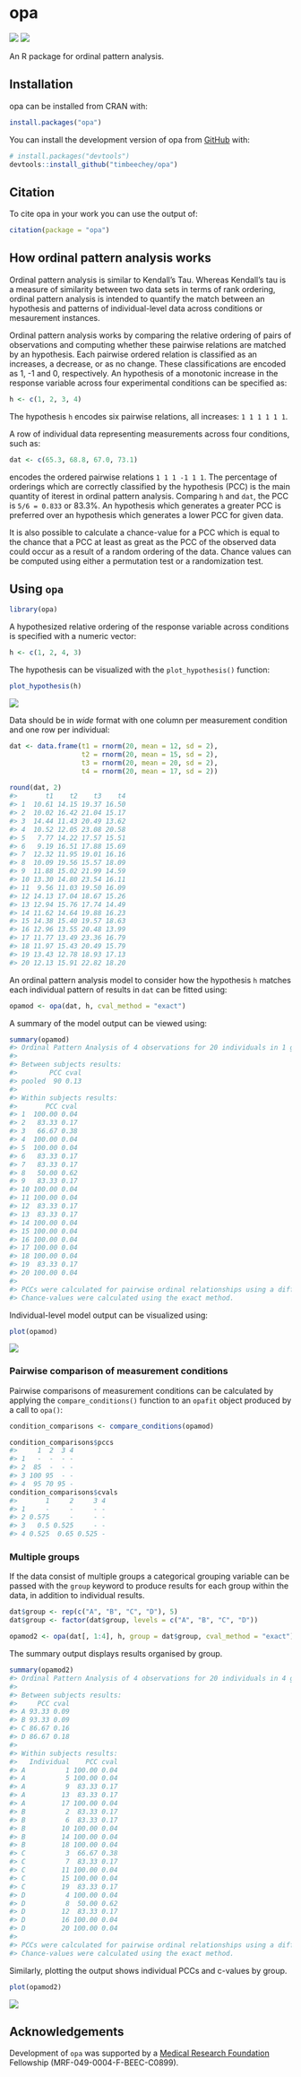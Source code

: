 
<!-- README.md is generated from README.Rmd. Please edit that file -->

# opa

<!-- badges: start -->

![](https://www.r-pkg.org/badges/version-ago/opa?color=orange)
![](https://cranlogs.r-pkg.org/badges/grand-total/opa)
<!-- badges: end -->

An R package for ordinal pattern analysis.

## Installation

opa can be installed from CRAN with:

``` r
install.packages("opa")
```

You can install the development version of opa from
[GitHub](https://github.com/) with:

``` r
# install.packages("devtools")
devtools::install_github("timbeechey/opa")
```

## Citation

To cite opa in your work you can use the output of:

``` r
citation(package = "opa")
```

## How ordinal pattern analysis works

Ordinal pattern analysis is similar to Kendall’s Tau. Whereas Kendall’s
tau is a measure of similarity between two data sets in terms of rank
ordering, ordinal pattern analysis is intended to quantify the match
between an hypothesis and patterns of individual-level data across
conditions or mesaurement instances.

Ordinal pattern analysis works by comparing the relative ordering of
pairs of observations and computing whether these pairwise relations are
matched by an hypothesis. Each pairwise ordered relation is classified
as an increases, a decrease, or as no change. These classifications are
encoded as 1, -1 and 0, respectively. An hypothesis of a monotonic
increase in the response variable across four experimental conditions
can be specified as:

``` r
h <- c(1, 2, 3, 4)
```

The hypothesis `h` encodes six pairwise relations, all increases:
`1 1 1 1 1 1`.

A row of individual data representing measurements across four
conditions, such as:

``` r
dat <- c(65.3, 68.8, 67.0, 73.1)
```

encodes the ordered pairwise relations `1 1 1 -1 1 1`. The percentage of
orderings which are correctly classified by the hypothesis (PCC) is the
main quantity of iterest in ordinal pattern analysis. Comparing `h` and
`dat`, the PCC is `5/6 = 0.833` or 83.3%. An hypothesis which generates
a greater PCC is preferred over an hypothesis which generates a lower
PCC for given data.

It is also possible to calculate a chance-value for a PCC which is equal
to the chance that a PCC at least as great as the PCC of the observed
data could occur as a result of a random ordering of the data. Chance
values can be computed using either a permutation test or a
randomization test.

## Using `opa`

``` r
library(opa)
```

A hypothesized relative ordering of the response variable across
conditions is specified with a numeric vector:

``` r
h <- c(1, 2, 4, 3)
```

The hypothesis can be visualized with the `plot_hypothesis()` function:

``` r
plot_hypothesis(h)
```

<img src="man/figures/README-plot_hypothesis-1.png" style="display: block; margin: auto;" />

Data should be in *wide* format with one column per measurement
condition and one row per individual:

``` r
dat <- data.frame(t1 = rnorm(20, mean = 12, sd = 2),
                  t2 = rnorm(20, mean = 15, sd = 2),
                  t3 = rnorm(20, mean = 20, sd = 2),
                  t4 = rnorm(20, mean = 17, sd = 2))
                  
round(dat, 2)
#>       t1    t2    t3    t4
#> 1  10.61 14.15 19.37 16.50
#> 2  10.02 16.42 21.04 15.17
#> 3  14.44 11.43 20.49 13.62
#> 4  10.52 12.05 23.08 20.58
#> 5   7.77 14.22 17.57 15.51
#> 6   9.19 16.51 17.88 15.69
#> 7  12.32 11.95 19.01 16.16
#> 8  10.09 19.56 15.57 18.09
#> 9  11.88 15.02 21.99 14.59
#> 10 13.30 14.80 23.54 16.11
#> 11  9.56 11.03 19.50 16.09
#> 12 14.13 17.04 18.67 15.26
#> 13 12.94 15.76 17.74 14.49
#> 14 11.62 14.64 19.88 16.23
#> 15 14.38 15.40 19.57 18.63
#> 16 12.96 13.55 20.48 13.99
#> 17 11.77 13.49 23.36 16.79
#> 18 11.97 15.43 20.49 15.79
#> 19 13.43 12.78 18.93 17.13
#> 20 12.13 15.91 22.82 18.20
```

An ordinal pattern analysis model to consider how the hypothesis `h`
matches each individual pattern of results in `dat` can be fitted using:

``` r
opamod <- opa(dat, h, cval_method = "exact")
```

A summary of the model output can be viewed using:

``` r
summary(opamod)
#> Ordinal Pattern Analysis of 4 observations for 20 individuals in 1 group 
#> 
#> Between subjects results:
#>        PCC cval
#> pooled  90 0.13
#> 
#> Within subjects results:
#>       PCC cval
#> 1  100.00 0.04
#> 2   83.33 0.17
#> 3   66.67 0.38
#> 4  100.00 0.04
#> 5  100.00 0.04
#> 6   83.33 0.17
#> 7   83.33 0.17
#> 8   50.00 0.62
#> 9   83.33 0.17
#> 10 100.00 0.04
#> 11 100.00 0.04
#> 12  83.33 0.17
#> 13  83.33 0.17
#> 14 100.00 0.04
#> 15 100.00 0.04
#> 16 100.00 0.04
#> 17 100.00 0.04
#> 18 100.00 0.04
#> 19  83.33 0.17
#> 20 100.00 0.04
#> 
#> PCCs were calculated for pairwise ordinal relationships using a difference threshold of 0.
#> Chance-values were calculated using the exact method.
```

Individual-level model output can be visualized using:

``` r
plot(opamod)
```

<img src="man/figures/README-plot_opamod1-1.png" style="display: block; margin: auto;" />

### Pairwise comparison of measurement conditions

Pairwise comparisons of measurement conditions can be calculated by
applying the `compare_conditions()` function to an `opafit` object
produced by a call to `opa()`:

``` r
condition_comparisons <- compare_conditions(opamod)

condition_comparisons$pccs
#>     1  2  3 4
#> 1   -  -  - -
#> 2  85  -  - -
#> 3 100 95  - -
#> 4  95 70 95 -
condition_comparisons$cvals
#>       1     2     3 4
#> 1     -     -     - -
#> 2 0.575     -     - -
#> 3   0.5 0.525     - -
#> 4 0.525  0.65 0.525 -
```

### Multiple groups

If the data consist of multiple groups a categorical grouping variable
can be passed with the `group` keyword to produce results for each group
within the data, in addition to individual results.

``` r
dat$group <- rep(c("A", "B", "C", "D"), 5)
dat$group <- factor(dat$group, levels = c("A", "B", "C", "D"))

opamod2 <- opa(dat[, 1:4], h, group = dat$group, cval_method = "exact")
```

The summary output displays results organised by group.

``` r
summary(opamod2)
#> Ordinal Pattern Analysis of 4 observations for 20 individuals in 4 groups 
#> 
#> Between subjects results:
#>     PCC cval
#> A 93.33 0.09
#> B 93.33 0.09
#> C 86.67 0.16
#> D 86.67 0.18
#> 
#> Within subjects results:
#>   Individual    PCC cval
#> A          1 100.00 0.04
#> A          5 100.00 0.04
#> A          9  83.33 0.17
#> A         13  83.33 0.17
#> A         17 100.00 0.04
#> B          2  83.33 0.17
#> B          6  83.33 0.17
#> B         10 100.00 0.04
#> B         14 100.00 0.04
#> B         18 100.00 0.04
#> C          3  66.67 0.38
#> C          7  83.33 0.17
#> C         11 100.00 0.04
#> C         15 100.00 0.04
#> C         19  83.33 0.17
#> D          4 100.00 0.04
#> D          8  50.00 0.62
#> D         12  83.33 0.17
#> D         16 100.00 0.04
#> D         20 100.00 0.04
#> 
#> PCCs were calculated for pairwise ordinal relationships using a difference threshold of 0.
#> Chance-values were calculated using the exact method.
```

Similarly, plotting the output shows individual PCCs and c-values by
group.

``` r
plot(opamod2)
```

<img src="man/figures/README-plot_opamod2-1.png" style="display: block; margin: auto;" />

## Acknowledgements

Development of `opa` was supported by a [Medical Research
Foundation](https://www.medicalresearchfoundation.org.uk/) Fellowship
(MRF-049-0004-F-BEEC-C0899).
